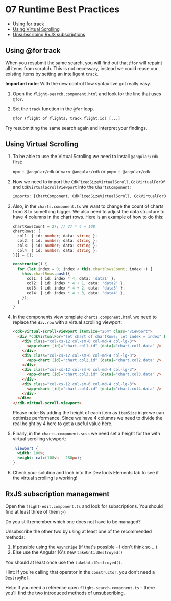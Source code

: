 # 07 Runtime Best Practices

<!-- TOC -->

- [Using for track](#using-for-track)
- [Using Virtual Scrolling](#using-virtual-scrolling)
- [Unsubscribing RxJS subscriptions](#unsubscribing-rxjs-subscriptions)
<!-- TOC -->

## Using @for track

When you resubmit the same search, you will find out that `@for` will repaint all items from scratch. This is not necessary, instead we could reuse our existing items by setting an intelligent `track`.

**Important note**: With the new control flow syntax live got really easy.

1. Open the `flight-search.component.html` and look for the line that uses `@for`.

2. Set the `track` function in the `@for` loop.

   ```html
   @for (flight of flights; track flight.id) [...]
   ```

Try resubmitting the same search again and interpret your findings.

## Using Virtual Scrolling

1. To be able to use the Virtual Scrolling we need to install `@angular/cdk` first:

   `npm i @angular/cdk` or `yarn @angular/cdk` or `pnpm i @angular/cdk`

2. Now we need to import the `CdkFixedSizeVirtualScroll`, `CdkVirtualForOf` and `CdkVirtualScrollViewport` into the `ChartsComponent`:

   ```typescript
   imports: [ChartComponent, CdkFixedSizeVirtualScroll, CdkVirtualForOf, CdkVirtualScrollViewport],
   ```

3. Also, in the `charts.component.ts` we want to change the count of charts from 8 to something bigger. We also need to adjust the data structure to have 4 columns in the chart rows. Here is an example of how to do this:

   ```typescript
   chartRowsCount = 27; // 27 * 4 = 108
   chartRows: {
     col1: { id: number; data: string };
     col2: { id: number; data: string };
     col3: { id: number; data: string };
     col4: { id: number; data: string };
   }[] = [];

   constructor() {
     for (let index = 0; index < this.chartRowsCount; index++) {
       this.chartRows.push({
         col1: { id: index * 4, data: 'data1' },
         col2: { id: index * 4 + 1, data: 'data2' },
         col3: { id: index * 4 + 2, data: 'data3' },
         col4: { id: index * 4 + 3, data: 'data4' },
       });
     }
   }
   ```

4. In the components view template `charts.component.html` we need to replace the `div.row` with a virtual scrolling viewport:

   ```html
   <cdk-virtual-scroll-viewport itemSize="264" class="viewport">
     <div *cdkVirtualFor="let chart of chartRows; let index = index" [id]="'row_' + index" class="row">
       <div class="col-xs-12 col-sm-6 col-md-4 col-lg-3">
         <app-chart [id]="chart.col1.id" [data]="chart.col1.data" />
       </div>
       <div class="col-xs-12 col-sm-6 col-md-4 col-lg-3">
         <app-chart [id]="chart.col2.id" [data]="chart.col2.data" />
       </div>
       <div class="col-xs-12 col-sm-6 col-md-4 col-lg-3">
         <app-chart [id]="chart.col3.id" [data]="chart.col3.data" />
       </div>
       <div class="col-xs-12 col-sm-6 col-md-4 col-lg-3">
         <app-chart [id]="chart.col4.id" [data]="chart.col4.data" />
       </div>
     </div>
   </cdk-virtual-scroll-viewport>
   ```

   Please note: By adding the height of each item as `itemSize` in `px` we can optimize performance. Since we have 4 columns we need to divide the real height by 4 here to get a useful value here.

5. Finally, in the `charts.component.scss` we need set a height for the with virtual scrolling viewport:

   ```scss
   .viewport {
     width: 100%;
     height: calc(100vh - 280px);
   }
   ```

6. Check your solution and look into the DevTools Elements tab to see if the virtual scrolling is working!

## RxJS subscription management

Open the `flight-edit.component.ts` and look for subscriptions. You should find at least three of them ;-)

Do you still remember which one does not have to be managed?

Unsubscribe the other two by using at least one of the recommended methods:

1. If possible using the `AsyncPipe` (if that's possible - I don't think so ...)
2. Else use the Angular 16's new `takeUntilDestroyed()`

You should at least once use the `takeUntilDestroyed()`.

Hint: If you're calling that operator in the `constructor`, you don't need a `DestroyRef`.

Help: If you need a reference open `flight-search.component.ts` - there you'll find the two introduced methods of unsubscribing.
